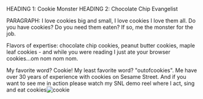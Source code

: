 HEADING 1: Cookie Monster
HEADING 2: Chocolate Chip Evangelist
	
PARAGRAPH: 
I love cookies big and small, I love cookies I love them all. Do you have cookies? Do you need them eaten? If so, me the monster for the job.

Flavors of expertise: chocolate chip cookies, peanut butter cookies, maple leaf cookies - and while you were reading I just ate your browser cookies...om nom nom nom.

My favorite word? Cookie! My least favorite word? "outofcookies". Me have over 30 years of experience with cookies on Sesame Street. And if you want to see me in action please watch my SNL demo reel where I act, sing and eat cookies![cookie](https://user-images.githubusercontent.com/44207480/156755471-ac063d96-b4bc-4217-badc-1174e6e90a89.PNG)
